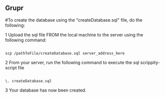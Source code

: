 ## Grupr

#To create the database using the "createDatabase.sql" file, do the following:

1 Upload the sql file FROM the local machine to the server using the following command:

<code>
scp /pathToFile/createDatabase.sql server_address_here
</code>

2 From your server, run the following command to execute the sql scrippity-script file

<code>
\. createDatabase.sql
</code>

3 Your database has now been created.
